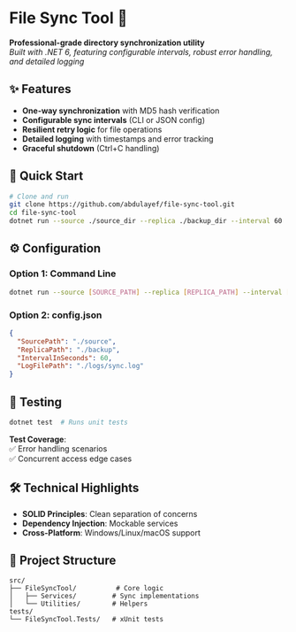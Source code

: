 # File Sync Tool 🔄
**Professional-grade directory synchronization utility**  
*Built with .NET 6, featuring configurable intervals, robust error handling, and detailed logging*

## ✨ Features
- **One-way synchronization** with MD5 hash verification
- **Configurable sync intervals** (CLI or JSON config)
- **Resilient retry logic** for file operations
- **Detailed logging** with timestamps and error tracking
- **Graceful shutdown** (Ctrl+C handling)

## 🚀 Quick Start
```bash
# Clone and run
git clone https://github.com/abdulayef/file-sync-tool.git
cd file-sync-tool
dotnet run --source ./source_dir --replica ./backup_dir --interval 60
```

## ⚙️ Configuration
### Option 1: Command Line
```bash
dotnet run --source [SOURCE_PATH] --replica [REPLICA_PATH] --interval [SECONDS] --log [LOG_PATH]
```

### Option 2: config.json
```json
{
  "SourcePath": "./source",
  "ReplicaPath": "./backup",
  "IntervalInSeconds": 60,
  "LogFilePath": "./logs/sync.log"
}
```

## 🧪 Testing
```bash
dotnet test  # Runs unit tests
```
**Test Coverage**:  
✅ Error handling scenarios  
✅ Concurrent access edge cases  

## 🛠️ Technical Highlights
- **SOLID Principles**: Clean separation of concerns
- **Dependency Injection**: Mockable services
- **Cross-Platform**: Windows/Linux/macOS support

## 📂 Project Structure
```
src/
├── FileSyncTool/          # Core logic
│   ├── Services/         # Sync implementations
│   └── Utilities/        # Helpers
tests/
└── FileSyncTool.Tests/   # xUnit tests
```